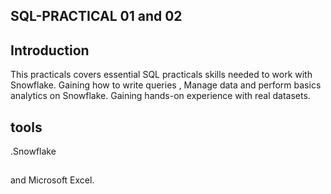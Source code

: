 ## SQL-PRACTICAL 01 and 02


## Introduction

This practicals covers essential SQL practicals skills needed to work with Snowflake.
Gaining how to write queries , Manage data and  perform basics analytics on Snowflake. Gaining hands-on experience with real datasets.

## tools
.Snowflake
## 

 and Microsoft Excel.
